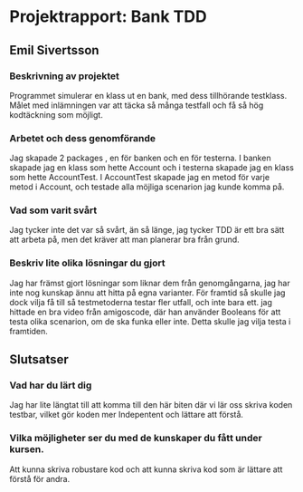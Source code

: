 # Projektrapport: Bank TDD

## Emil Sivertsson


### Beskrivning av projektet
Programmet simulerar en klass ut en bank, med dess tillhörande testklass.
Målet med inlämningen var att täcka så många testfall och få så hög kodtäckning som möjligt.

### Arbetet och dess genomförande
Jag skapade 2 packages , en för banken och en för testerna.
I banken skapade jag en klass som hette Account och i testerna skapade jag en klass som hette AccountTest.
I AccountTest skapade jag en metod för varje metod i Account, och testade alla möjliga scenarion jag kunde komma på.


### Vad som varit svårt
Jag tycker inte det var så svårt, än så länge, jag tycker TDD är ett bra sätt att arbeta på, men det kräver att man planerar bra från grund.


### Beskriv lite olika lösningar du gjort
Jag har främst gjort lösningar som liknar dem från genomgångarna, jag har inte nog kunskap ännu att hitta på egna varianter.
För framtid så skulle jag dock vilja få till så testmetoderna testar fler utfall, och inte bara ett.
jag hittade en bra video från amigoscode, där han använder Booleans för att testa olika scenarion, om de ska funka eller inte.
Detta skulle jag vilja testa i framtiden.

## Slutsatser

### Vad har du lärt dig
Jag har lite längtat till att komma till den här biten där vi lär oss skriva koden testbar, vilket gör koden mer Indepentent och lättare att förstå.

### Vilka möjligheter ser du med de kunskaper du fått under kursen.
Att kunna skriva robustare kod och att kunna skriva kod som är lättare att förstå för andra.